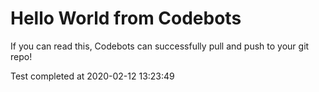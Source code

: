 # Hello World from Codebots

If you can read this, Codebots can successfully pull and push to your git repo!

Test completed at 2020-02-12 13:23:49